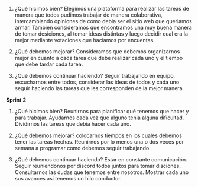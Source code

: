 1. ¿Qué hicimos bien?
Elegimos una plataforma para realizar las tareas de manera que todos pudimos trabajar de manera colaborativa, intercambiando opiniones de como debia ser el sitio web que queriamos armar.
Tambien consideramos que encontramos una muy buena manera de tomar desiciones, al tomar ideas distintas y luego decidir cual era la mejor mediante votaciones que haciamos por encuentas.

2. ¿Qué debemos mejorar?
Consideramos que debemos organizarnos mejor en cuanto a cada tarea que debe realizar cada uno y el tiempo que debe tardar cada tarea. 

3. ¿Qué debemos continuar haciendo?
Seguir trabajando en equipo, escucharnos entre todos, considerar las ideas de todos y cada uno seguir haciendo las tareas que les corresponden de la mejor manera.

**Sprint 2**

1. ¿Qué hicimos bien?
Reunirnos para planificar qué tenemos que hacer y para trabajar.
Ayudarnos cada vez que alguno tenia alguna dificultad.
Dividirnos las tareas que debia hacer cada uno.

2. ¿Qué debemos mejorar?
colocarnos tiempos en los cuales debemos tener las tareas hechas.
Reunirnos por lo menos una o dos veces por semana a programar como debemos seguir trabajando.


3. ¿Qué debemos continuar haciendo?
Estar en constante comunicación.
Seguir reuniendonos por discord todos juntos para tomar disciones.
Consultarnos las dudas que tenemos entre nosotros.
Mostrar cada uno sus avances asi tenemos un hilo conductor. 